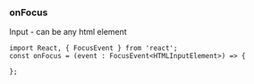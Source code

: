 ### onFocus
Input - can be any html element

```
import React, { FocusEvent } from 'react';
const onFocus = (event : FocusEvent<HTMLInputElement>) => {
  
};
```
